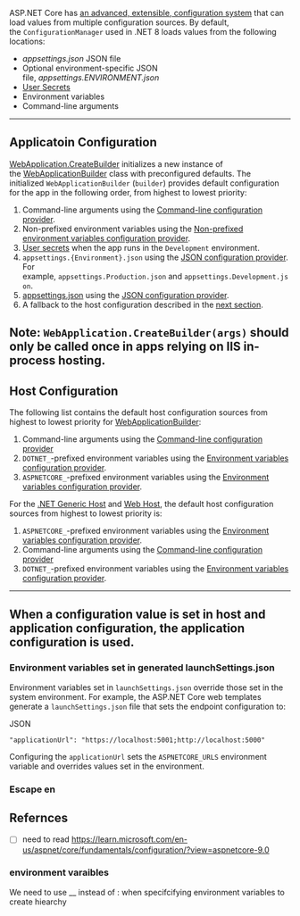 ASP.NET Core has [an advanced, extensible, configuration system](https://livebook.manning.com/book/asp-net-core-in-action-third-edition/chapter-10/) that can load values from multiple configuration sources. By default, the `ConfigurationManager` used in .NET 8 loads values from the following locations:

- _appsettings.json_ JSON file
- Optional environment-specific JSON file, _appsettings.ENVIRONMENT.json_
- [User Secrets](https://learn.microsoft.com/en-us/aspnet/core/security/app-secrets)
- Environment variables
- Command-line arguments

---

## Applicatoin Configuration

[WebApplication.CreateBuilder](https://learn.microsoft.com/en-us/dotnet/api/microsoft.aspnetcore.builder.webapplication.createbuilder) initializes a new instance of the [WebApplicationBuilder](https://learn.microsoft.com/en-us/dotnet/api/microsoft.aspnetcore.builder.webapplicationbuilder) class with preconfigured defaults. The initialized `WebApplicationBuilder` (`builder`) provides default configuration for the app in the following order, from highest to lowest priority:

1. Command-line arguments using the [Command-line configuration provider](https://learn.microsoft.com/en-us/aspnet/core/fundamentals/configuration/?view=aspnetcore-9.0#command-line).
2. Non-prefixed environment variables using the [Non-prefixed environment variables configuration provider](https://learn.microsoft.com/en-us/aspnet/core/fundamentals/configuration/?view=aspnetcore-9.0#evcp).
3. [User secrets](https://learn.microsoft.com/en-us/aspnet/core/security/app-secrets?view=aspnetcore-9.0) when the app runs in the `Development` environment.
4. `appsettings.{Environment}.json` using the [JSON configuration provider](https://learn.microsoft.com/en-us/aspnet/core/fundamentals/configuration/?view=aspnetcore-9.0#jcp). For example, `appsettings.Production.json` and `appsettings.Development.json`.
5. [appsettings.json](https://learn.microsoft.com/en-us/aspnet/core/fundamentals/configuration/?view=aspnetcore-9.0#appsettingsjson) using the [JSON configuration provider](https://learn.microsoft.com/en-us/aspnet/core/fundamentals/configuration/?view=aspnetcore-9.0#jcp).
6. A fallback to the host configuration described in the [next section](https://learn.microsoft.com/en-us/aspnet/core/fundamentals/configuration/?view=aspnetcore-9.0#host).

Note: `WebApplication.CreateBuilder(args)` should only be called once in apps relying on IIS in-process hosting.
---

## Host Configuration

The following list contains the default host configuration sources from highest to lowest priority for [WebApplicationBuilder](https://learn.microsoft.com/en-us/dotnet/api/microsoft.aspnetcore.builder.webapplicationbuilder):

1. Command-line arguments using the [Command-line configuration provider](https://learn.microsoft.com/en-us/aspnet/core/fundamentals/configuration/?view=aspnetcore-9.0#command-line)
2. `DOTNET_`-prefixed environment variables using the [Environment variables configuration provider](https://learn.microsoft.com/en-us/dotnet/api/microsoft.extensions.configuration.environmentvariables.environmentvariablesconfigurationprovider).
3. `ASPNETCORE_`-prefixed environment variables using the [Environment variables configuration provider](https://learn.microsoft.com/en-us/dotnet/api/microsoft.extensions.configuration.environmentvariables.environmentvariablesconfigurationprovider).

For the [.NET Generic Host](https://learn.microsoft.com/en-us/aspnet/core/fundamentals/host/generic-host?view=aspnetcore-9.0) and [Web Host](https://learn.microsoft.com/en-us/aspnet/core/fundamentals/host/web-host?view=aspnetcore-9.0), the default host configuration sources from highest to lowest priority is:

1. `ASPNETCORE_`-prefixed environment variables using the [Environment variables configuration provider](https://learn.microsoft.com/en-us/dotnet/api/microsoft.extensions.configuration.environmentvariables.environmentvariablesconfigurationprovider).
2. Command-line arguments using the [Command-line configuration provider](https://learn.microsoft.com/en-us/aspnet/core/fundamentals/configuration/?view=aspnetcore-9.0#command-line)
3. `DOTNET_`-prefixed environment variables using the [Environment variables configuration provider](https://learn.microsoft.com/en-us/dotnet/api/microsoft.extensions.configuration.environmentvariables.environmentvariablesconfigurationprovider).

---

When a configuration value is set in host and application configuration, the application configuration is used.
---

### Environment variables set in generated launchSettings.json

Environment variables set in `launchSettings.json` override those set in the system environment. For example, the ASP.NET Core web templates generate a `launchSettings.json` file that sets the endpoint configuration to:

JSON

```
"applicationUrl": "https://localhost:5001;http://localhost:5000"
```

Configuring the `applicationUrl` sets the `ASPNETCORE_URLS` environment variable and overrides values set in the environment.

[](https://learn.microsoft.com/en-us/aspnet/core/fundamentals/configuration/?view=aspnetcore-9.0#escape-environment-variables-on-linux)

### Escape en


## Refernces
- [ ] need to read
https://learn.microsoft.com/en-us/aspnet/core/fundamentals/configuration/?view=aspnetcore-9.0

### environment varaibles
We need to use __ instead of : when specifcifying environment variables to create hiearchy